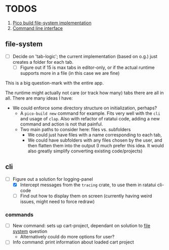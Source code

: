 # TODOS

1. [Pico build file-system implementation](TODOS#file-system)
2. [Command line interface](TODOS#cli)

## file-system

- [ ] Decide on 'tab-logic'; the current implementation (based on o.g.) just creates a folder for each tab.
  - [ ] Figure out if 15 is max tabs in editor-only, or if the actual runtime supports more in a file (in this case we are fine)

This is a big question-mark with the entire app.

The runtime might actually not care (or track how many) tabs there are all in all.
There are many ideas I have:
- We could enforce some directory structure on initialization, perhaps?
  - A `pico-build new` command for example. Fits very well with the `cli` and usage of `clap`. Also with refactor of ratatui code, adding a new command and action is not that painful.
  - Two main paths to consider here: files vs. subfolders
    - We could just have files with a name corresponding to each tab,
    - We could have subfolders with any files chosen by the user, and then flatten them into the output (I much prefer this idea. It would also greatly simplify converting existing code/projects)

## cli

- [ ] Figure out a solution for logging-panel
  - [x] Intercept messages from the `tracing` crate, to use them in ratatui cli-code
  - [ ] Find out how to display them on screen (currently having weird issues, might need to force redraw)

### commands
- [ ] New command: sets up cart-project, dependant on solution to [file system](TODOS#file-system) question
  - Alternatively could do more options for user?
- [ ] Info command: print information about loaded cart project
